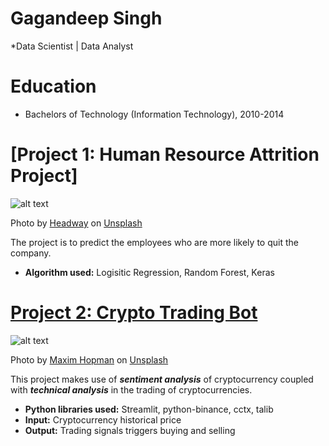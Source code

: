 # Gagandeep Singh
*Data Scientist | Data Analyst

# Education
* Bachelors of Technology (Information Technology), 2010-2014

# [Project 1: Human Resource Attrition Project]
![alt text](andre-francois-mckenzie-iGYiBhdNTpE-unsplash.jpg)

Photo by <a href="https://unsplash.com/@headwayio?utm_source=unsplash&utm_medium=referral&utm_content=creditCopyText">Headway</a> on <a href="https://unsplash.com/s/photos/human-resources?utm_source=unsplash&utm_medium=referral&utm_content=creditCopyText">Unsplash</a>
  

The project is to predict the employees who are more likely to quit the company.
* **Algorithm used:** Logisitic Regression, Random Forest, Keras

# [Project 2: Crypto Trading Bot](http://youtube.com/dataprofessor)
![alt text](maxim-hopman-fiXLQXAhCfk-unsplash.jpg)

Photo by <a href="https://unsplash.com/@nampoh?utm_source=unsplash&utm_medium=referral&utm_content=creditCopyText">Maxim Hopman</a> on <a href="https://unsplash.com/s/photos/cryptocurrency-trading?utm_source=unsplash&utm_medium=referral&utm_content=creditCopyText">Unsplash</a>

This project makes use of ***sentiment analysis*** of cryptocurrency coupled with ***technical analysis*** in the trading of cryptocurrencies.
* **Python libraries used:** Streamlit, python-binance, cctx, talib
* **Input:** Cryptocurrency historical price
* **Output:** Trading signals triggers buying and selling
